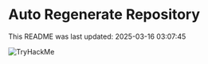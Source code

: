 # Auto Regenerate Repository

This README was last updated: 2025-03-16 03:07:45

 ![TryHackMe](https://tryhackme.com/badge/533634)